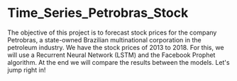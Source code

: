 # Time_Series_Petrobras_Stock
The objective of this project is to forecast stock prices for the company Petrobras, a state-owned Brazilian multinational corporation in the petroleum industry.  We have the stock prices of 2013 to 2018. For this, we will use a Recurrent Neural Network (LSTM) and the Facebook Prophet algorithm. At the end we will compare the results between the models. Let's jump right in!
